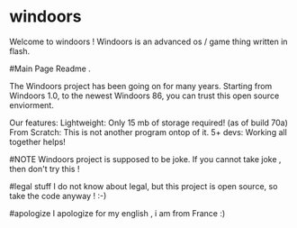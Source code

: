 # windoors
Welcome to windoors ! Windoors is an advanced os / game thing written in flash. 

#Main Page Readme .

The Windoors project has been going on for many years. Starting from Windoors 1.0, to the newest Windoors 86, you can trust this open source enviorment. 

Our features:
Lightweight: Only 15 mb of storage required! (as of build 70a)
From Scratch: This is not another program ontop of it.
5+ devs: Working all together helps!



#NOTE
Windoors project is supposed to be joke. If you cannot take joke , then don't try this !


#legal stuff
I do not know about legal, but this project is open source, so take the code anyway ! :-)

#apologize
I apologize for my english , i am from France :)
